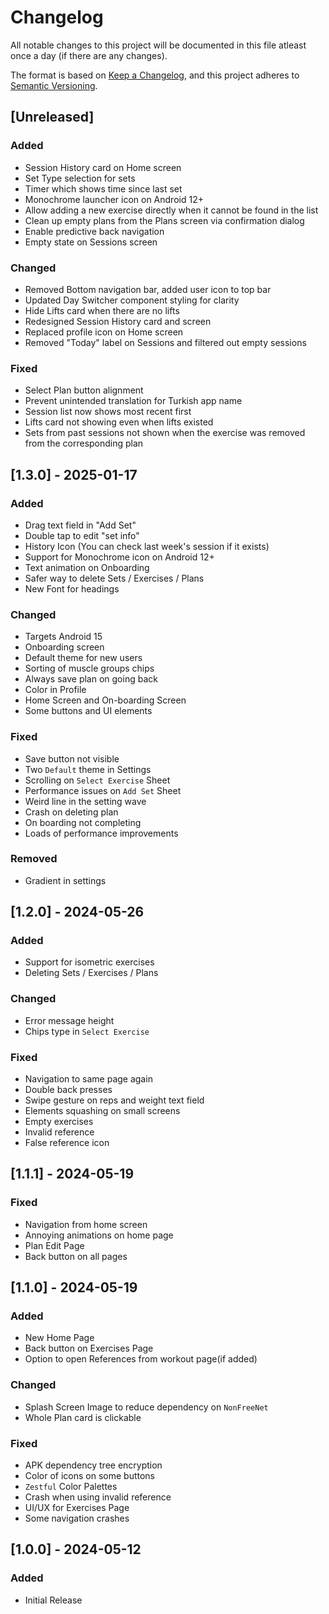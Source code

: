 # Changelog

All notable changes to this project will be documented in this file atleast once a day (if there are any changes).

The format is based on [Keep a Changelog](https://keepachangelog.com/en/1.1.0/),
and this project adheres to [Semantic Versioning](https://semver.org/spec/v2.0.0.html).

## [Unreleased]

### Added
- Session History card on Home screen
- Set Type selection for sets
- Timer which shows time since last set
- Monochrome launcher icon on Android 12+
- Allow adding a new exercise directly when it cannot be found in the list
- Clean up empty plans from the Plans screen via confirmation dialog
- Enable predictive back navigation
- Empty state on Sessions screen

### Changed
- Removed Bottom navigation bar, added user icon to top bar
- Updated Day Switcher component styling for clarity
- Hide Lifts card when there are no lifts
- Redesigned Session History card and screen
- Replaced profile icon on Home screen
- Removed "Today" label on Sessions and filtered out empty sessions

### Fixed
- Select Plan button alignment
- Prevent unintended translation for Turkish app name
- Session list now shows most recent first
- Lifts card not showing even when lifts existed
- Sets from past sessions not shown when the exercise was removed from the corresponding plan

## [1.3.0] - 2025-01-17

### Added
- Drag text field in "Add Set"
- Double tap to edit "set info"
- History Icon (You can check last week's session if it exists)
- Support for Monochrome icon on Android 12+
- Text animation on Onboarding
- Safer way to delete Sets / Exercises / Plans
- New Font for headings

### Changed
- Targets Android 15
- Onboarding screen
- Default theme for new users
- Sorting of muscle groups chips
- Always save plan on going back
- Color in Profile
- Home Screen and On-boarding Screen
- Some buttons and UI elements

### Fixed
- Save button not visible
- Two `Default` theme in Settings
- Scrolling on `Select Exercise` Sheet
- Performance issues on `Add Set` Sheet
- Weird line in the setting wave
- Crash on deleting plan
- On boarding not completing
- Loads of performance improvements

### Removed
- Gradient in settings

## [1.2.0] - 2024-05-26

### Added
- Support for isometric exercises
- Deleting Sets / Exercises / Plans

### Changed
- Error message height
- Chips type in `Select Exercise`

### Fixed
- Navigation to same page again
- Double back presses
- Swipe gesture on reps and weight text field
- Elements squashing on small screens
- Empty exercises
- Invalid reference
- False reference icon

## [1.1.1] - 2024-05-19

### Fixed
- Navigation from home screen
- Annoying animations on home page
- Plan Edit Page
- Back button on all pages

## [1.1.0] - 2024-05-19

### Added
- New Home Page
- Back button on Exercises Page
- Option to open References from workout page(if added)

### Changed
- Splash Screen Image to reduce dependency on `NonFreeNet`
- Whole Plan card is clickable

### Fixed
- APK dependency tree encryption
- Color of icons on some buttons
- `Zestful` Color Palettes
- Crash when using invalid reference
- UI/UX for Exercises Page
- Some navigation crashes

## [1.0.0] - 2024-05-12

### Added
- Initial Release
